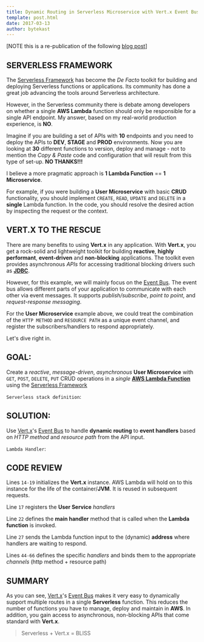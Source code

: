 ```yaml
---
title: Dynamic Routing in Serverless Microservice with Vert.x Event Bus
template: post.html
date: 2017-03-13
author: bytekast
---
```


[NOTE this is a re-publication of the following [blog post](https://www.rowellbelen.com/dynamic-routing-in-serverless-microservice-with-vert-x-event-bus/)]


## SERVERLESS FRAMEWORK

The [Serverless Framework](https://serverless.com) has become the *De Facto* toolkit for building and deploying Serverless functions or applications. Its community has done a great job advancing the tools around Serverless architecture.

However, in the Serverless community there is debate among developers on whether a single **AWS Lambda** function should only be responsible for a single API endpoint. My answer, based on my real-world production experience, is **NO**. 

Imagine if you are building a set of APIs with **10** endpoints and you need to deploy the APIs to **DEV**, **STAGE** and **PROD** environments. Now you are looking at **30** different functions to version, deploy and manage - not to mention the *Copy & Paste* code and configuration that will result from this type of set-up. **NO THANKS!!!** 

I believe a more pragmatic approach is **1 Lambda Function** == **1 Microservice**.

For example, if you were building a **User Microservice** with basic **CRUD** functionality, you should implement `CREATE`, `READ`, `UPDATE` and `DELETE` in a **single** Lambda function. In the code, you should resolve the desired action by inspecting the request or the context.

## VERT.X TO THE RESCUE

There are many benefits to using **Vert.x** in any application. With **Vert.x**, you get a rock-solid and lightweight toolkit for building **reactive**, **highly performant**, **event-driven** and **non-blocking** applications. The toolkit even provides asynchronous *APIs* for accessing traditional blocking drivers such as **[JDBC](http://vertx.io/docs/vertx-jdbc-client/groovy/)**.

However, for this example, we will mainly focus on the [Event Bus](http://vertx.io/docs/vertx-core/groovy/#event_bus). The event bus allows different parts of your application to communicate with each other via event messages. It supports *publish/subscribe*, *point to point*, and *request-response messaging*.

For the **User Microservice** example above, we could treat the combination of the `HTTP METHOD` and `RESOURCE PATH` as a unique event channel, and register the subscribers/handlers to respond appropriately.

Let's dive right in.

## GOAL:

Create a *reactive*, *message-driven*, *asynchronous* **User Microservice** with `GET`, `POST`, `DELETE`, `PUT` CRUD operations in a *single* **[AWS Lambda Function](aws.amazon.com/lambda)** using the [Serverless Framework](https://serverless.com)

`Serverless stack definition`:
<script src="https://gist.github.com/bytekast/48daa2ca479156c98d2735cca181ef30.js"></script>

## SOLUTION:

Use [Vert.x](http://vertx.io)'s [Event Bus](http://vertx.io/docs/vertx-core/groovy/#event_bus) to handle **dynamic routing** to **event handlers** based on *HTTP method* and *resource path* from the API input.

`Lambda Handler`:
<script src="https://gist.github.com/bytekast/d5a544f8cdcd327a12010100b2ba2d66.js"></script>

## CODE REVIEW

Lines `14-19` initializes the **Vert.x** instance. AWS Lambda will hold on to this instance for the life of the container/**JVM**. It is reused in subsequent requests.

Line `17` registers the **User Service** *handlers*

Line `22` defines the **main handler** method that is called when the **Lambda function** is invoked.

Line `27` sends the Lambda function input to the (dynamic) **address** where handlers are waiting to respond. 

Lines `44-66` defines the specific *handlers* and binds them to the appropriate *channels* (http method + resource path)

## SUMMARY
 
As you can see, [Vert.x](http://vertx.io)'s [Event Bus](http://vertx.io/docs/vertx-core/groovy/#event_bus) makes it very easy to dynamically support multiple routes in a single **Serverless** function. This reduces the number of functions you have to manage, deploy and maintain in **AWS**. In addition, you gain access to asynchronous, non-blocking APIs that come standard with **Vert.x**.

> Serverless + Vert.x = BLISS




